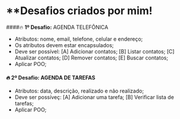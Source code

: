 # **Desafios criados por mim!

####🔥 **1º Desafio:** AGENDA TELEFÔNICA 

- Atributos: nome, email, telefone, celular e endereço;
- Os atributos devem estar encapsulados;
- Deve ser possível: 
[A] Adicionar contatos;
[B] Listar contatos;
[C] Atualizar contatos;
[D] Remover contatos;
[E] Buscar contatos;
- Aplicar POO;

#### 🔥 **2º Desafio:** AGENDA DE TAREFAS
- Atributos: data, descrição, realizado e não realizado;
- Deve ser possíveç:
[A] Adicionar uma tarefa;
[B] Verificar lista de tarefas;
- Aplicar POO;

